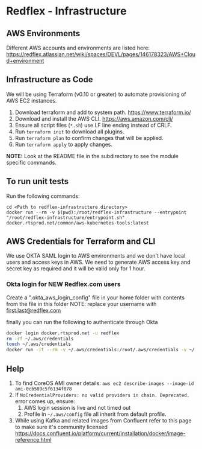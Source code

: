 # Redflex - Infrastructure

## AWS Environments

Different AWS accounts and environments are listed here:
https://redflex.atlassian.net/wiki/spaces/DEVL/pages/146178323/AWS+Cloud+environment

## Infrastructure as Code

We will be using Terraform (v0.10 or greater) to automate provisioning of AWS EC2 instances.

1. Download terraform and add to system path. https://www.terraform.io/
1. Download and install the AWS CLI. https://aws.amazon.com/cli/
1. Ensure all script files (````*.sh````) use LF line ending instead of CRLF.
1. Run ````terraform init```` to download all plugins.
1. Run ````terraform plan```` to confirm changes that will be applied.
1. Run ````terraform apply```` to apply changes.

**NOTE:**  Look at the README file in the subdirectory to see the module specific commands.

## To run unit tests

Run the following commands:
```shell
cd <Path to redflex-infrastructure directory>
docker run --rm -v $(pwd):/root/redflex-infrastructure --entrypoint "/root/redflex-infrastructure/entrypoint.sh" docker.rtsprod.net/common/aws-kubernetes-tools:latest
```
 
## AWS Credentials for Terraform and CLI

We use OKTA SAML login to AWS environments and we don't have local users and access keys in AWS. 
We need to generate AWS access key and secret key as required and it will be valid only for 1 hour.
  
### Okta login for NEW Redflex.com users

Create a ".okta_aws_login_config" file in your home folder with contents from the file in this folder
NOTE: replace your username with first.last@redflex.com

finally you can run the following to authenticate through Okta
 
````bash
docker login docker.rtsprod.net -u redflex
rm -rf ~/.aws/credentials
touch ~/.aws/credentials
docker run -it --rm -v ~/.aws/credentials:/root/.aws/credentials -v ~/.okta_aws_login_config:/root/.okta_aws_login_config docker.rtsprod.net/common/aws-okta:latest --profile ca-sk
````

## Help

1. To find CoreOS AMI owner details: `aws ec2 describe-images --image-id ami-0cb589c5f6134f078`
2. If ````NoCredentialProviders: no valid providers in chain. Deprecated. ```` error comes up, ensure:
    1. AWS login session is live and not timed out
    2. Profile in ````~/.aws/config```` file all inherit from default profile.
3. While using Kafka and related images from Confluent refer to this page to make sure it's community licensed https://docs.confluent.io/platform/current/installation/docker/image-reference.html
